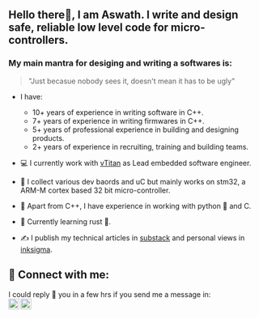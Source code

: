 ## Hello there👋, I am Aswath. I write and design safe, reliable low level code for micro-controllers.

### My main mantra for desiging and writing a softwares is: 
> "Just becasue nobody sees it, doesn't mean it has to be ugly"

- I have:
  -  10+ years of experience in writing software in C++.
  -  7+ years of experience in writing firmwares in C++.
  -  5+ years of professional experience in building and designing products.
  -  2+ years of experience in recruiting, training and building teams.

- 💻 I currently work with [vTitan](vtitan.com) as Lead embedded software engineer. 

- 📍  I collect various dev baords and uC but mainly works on stm32, a ARM-M cortex based 32 bit micro-controller.
- 🌊 Apart from C++, I have experience in working with python 🐍 and C.
- 🌱 Currently learning rust 🦀.
- ✍ I publish my technical articles in [substack](https://aswath2481.substack.com/) and personal views in [inksigma](https://aswath.inksigma.com/).

## 🤝 Connect with me:
I could reply 💬 you in a few hrs if you send me a message in:
<br>
<a href="https://in.linkedin.com/in/aswath-sinivas"><img align="left" src="https://github.com/gauravghongde/social-icons/blob/master/PNG/Color/LinkedIN.png?raw=true" alt="Aswath Sinivas | LinkedIn" width="21px"/></a>
<a href="https://x.com/aswath2481"><img align="left" src="https://github.com/gauravghongde/social-icons/blob/master/PNG/Color/Twitter.png?raw=true" alt="Aswath Sinivas | Twitter" width="21px"/></a>
</br>
